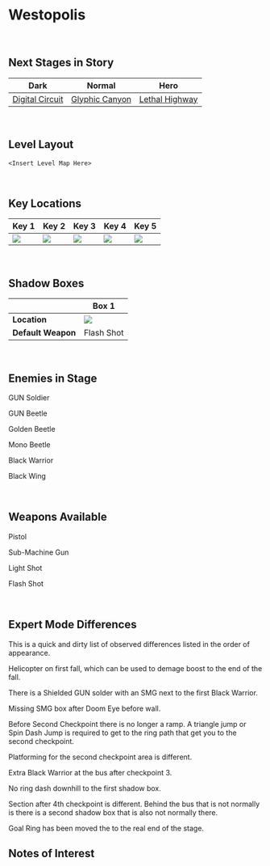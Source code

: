 # Westopolis

<br />

## Next Stages in Story
|Dark|Normal|Hero|
|--|--|--|
|[Digital Circuit](../DigitalCircuit)|[Glyphic Canyon](../GlyphicCanyon)|[Lethal Highway](../LethalHighway)|

<br />

## Level Layout
```
<Insert Level Map Here>
```

<br />

## Key Locations
|Key 1|Key 2|Key 3|Key 4|Key 5|
|--|--|--|--|--|
|[ ![](../img/Westopolis/Westopolis-Key1.png) ](../img/Westopolis/Westopolis-Key1.png)|[ ![](../img/Westopolis/Westopolis-Key2.png) ](../img/Westopolis/Westopolis-Key2.png)|[ ![](../img/Westopolis/Westopolis-Key3.png) ](../img/Westopolis/Westopolis-Key3.png)|[ ![](../img/Westopolis/Westopolis-Key4.png) ](../img/Westopolis/Westopolis-Key4.png)|[ ![](../img/Westopolis/Westopolis-Key5.png) ](../img/Westopolis/Westopolis-Key5.png)|

<br />

## Shadow Boxes
| |Box 1|
|-|-|
|__Location__|[ ![](../img/Westopolis/WestopolisShadowBox1.png) ](../img/Westopolis/WestopolisShadowBox1.png)|
|__Default Weapon__|Flash Shot|

<br />

## Enemies in Stage
GUN Soldier

GUN Beetle

Golden Beetle

Mono Beetle 

Black Warrior

Black Wing

<br />

## Weapons Available
Pistol

Sub-Machine Gun

Light Shot

Flash Shot

<br />

## Expert Mode Differences
This is a quick and dirty list of observed differences listed in the order of appearance.

Helicopter on first fall, which can be used to demage boost to the end of the fall.

There is a Shielded GUN solder with an SMG next to the first Black Warrior.

Missing SMG box after Doom Eye before wall.

Before Second Checkpoint there is no longer a ramp.  A triangle jump or Spin Dash Jump is required to get to the ring path that get you to the second checkpoint.

Platforming for the second checkpoint area is different.

Extra Black Warrior at the bus after checkpoint 3.

No ring dash downhill to the first shadow box.

Section after 4th checkpoint is different.  Behind the bus that is not normally is there is a second shadow box that is also not normally there.

Goal Ring has been moved the to the real end of the stage.
<br />

## Notes of Interest

<br />
